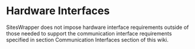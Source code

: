 # Hardware Interfaces #

SitesWrapper does not impose hardware interface requirements outside of those needed to support the communication interface requirements specified in section Communication Interfaces section of this wiki.